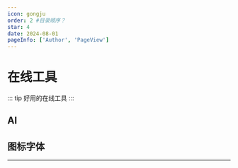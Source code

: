 ```yaml
---
icon: gongju
order: 2 #目录顺序？
star: 4
date: 2024-08-01
pageInfo: ['Author', 'PageView']
---
```


# 在线工具
::: tip 好用的在线工具
:::
## <MyIcon name="AI" /> AI

<VPCard
  title="AI问答网站，kimi。"
  desc="很好用，AI问答网站，kimi。"
  logo="https://cdn.jsdelivr.net/gh/20000428/PictureBed//img/kimi.svg"
  link="https://kimi.moonshot.cn/"
/> 

## <MyIcon name="qianduan" /> 图标字体

<VPCard
  title="字体。"
  desc="字体。"
  logo="https://cdn.jsdelivr.net/gh/20000428/PictureBed//img/zhaoziwang.svg"
  link="https://www.zhaozi.cn/"
/> 

<VPCard
  title="阿里巴巴矢量图标库。"
  desc="阿里巴巴矢量图标库。"
  logo="https://cdn.jsdelivr.net/gh/20000428/PictureBed//img/iconfont.svg"
  link="https://www.iconfont.cn/?spm=a313x.search_index.i3.2.647e3a81OtpFsQ"
/> 



<!-- ## <MyIcon name="xiangce" /> 图片 

<VPCard
  title="超好用的图片压缩工具"
  desc="超好用的图片压缩工具"
  logo="https://tinypng.com/images/apng/panda-waving.png"
  link="https://tinypng.com"
/>

<VPCard
  title="golang 实现获取 每日一图，每 8 小时自动更新一次 , 跟 bing 每日一图保持一致"
  desc="golang 实现获取 每日一图，每 8 小时自动更新一次 , 跟 bing 每日一图保持一致"
  logo="http://file.mo7.cc/static/logo/512.png"
  link="//file.mo7.cc/daily_cover"
/>

## <MyIcon name="jinrong" /> 金融

<VPCard
  title="博主本人编写的，基于大数据和深度学习 , 打造的量化交易工具。"
  desc="博主本人编写的，基于大数据和深度学习 , 打造的量化交易工具。"
  logo="https://file.mo7.cc/AItrade/logo/app.svg"
  link="https://trade.mo7.cc"
/> -->

---

